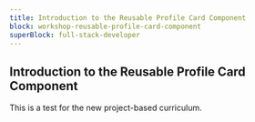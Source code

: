 ```yaml
---
title: Introduction to the Reusable Profile Card Component
block: workshop-reusable-profile-card-component
superBlock: full-stack-developer
---
```


## Introduction to the Reusable Profile Card Component

This is a test for the new project-based curriculum.

